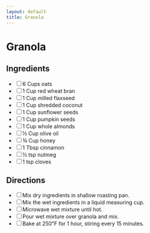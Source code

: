 ```yaml
---
layout: default
title: Granola
---
```


# Granola

<div class="ingredients">
<h2>Ingredients</h2>
<ul class="ingredient-list">
<li><label><input type="checkbox">6 Cups oats</label></li>
<li><label><input type="checkbox">1 Cup red wheat bran</label></li>
<li><label><input type="checkbox">1 Cup milled flaxseed</label></li>
<li><label><input type="checkbox">1 Cup shredded coconut</label></li>
<li><label><input type="checkbox">1 Cup sunflower seeds</label></li>
<li><label><input type="checkbox">1 Cup pumpkin seeds</label></li>
<li><label><input type="checkbox">1 Cup whole almonds</label></li>

<li><label><input type="checkbox">½ Cup olive oil</label></li>
<li><label><input type="checkbox">¾ Cup honey</label></li>
<li><label><input type="checkbox">1 Tbsp cinnamon</label></li>
<li><label><input type="checkbox">½ tsp nutmeg</label></li>
<li><label><input type="checkbox">1 tsp cloves</label></li>
</ul>
</div>

<div class="directions">
<h2>Directions</h2>
<ul class="direction-list">
<li><label><input type="checkbox">Mix dry ingredients in shallow roasting pan.</label></li>
<li><label><input type="checkbox">Mix the wet ingredients in a liquid measuring cup.</label></li>
<li><label><input type="checkbox">Microwave wet mixture until hot.</label></li>
<li><label><input type="checkbox">Pour wet mixture over granola and mix.</label></li>
<li><label><input type="checkbox">Bake at 250℉ for 1 hour, stiring every 15 minutes.</label></li>
</ul>
</div>
